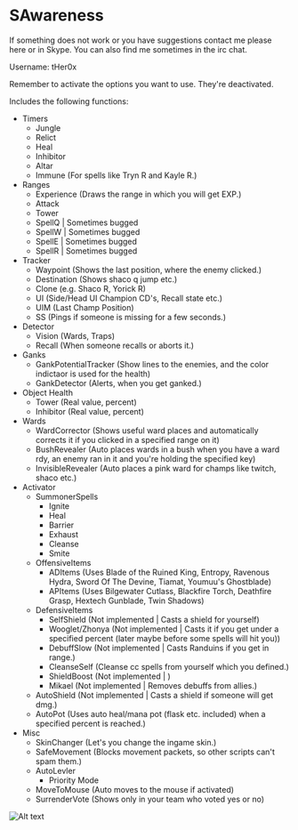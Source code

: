 SAwareness
==========

If something does not work or you have suggestions contact me please here or in Skype. You can also find me sometimes in the irc chat.

Username: tHer0x

Remember to activate the options you want to use. They're deactivated.

Includes the following functions:

- Timers
  - Jungle
  - Relict
  - Heal
  - Inhibitor
  - Altar
  - Immune (For spells like Tryn R and Kayle R.)
- Ranges
  - Experience (Draws the range in which you will get EXP.)
  - Attack
  - Tower
  - SpellQ | Sometimes bugged
  - SpellW | Sometimes bugged
  - SpellE | Sometimes bugged
  - SpellR | Sometimes bugged
- Tracker
  - Waypoint (Shows the last position, where the enemy clicked.)
  - Destination (Shows shaco q jump etc.)
  - Clone (e.g. Shaco R, Yorick R)
  - UI (Side/Head UI Champion CD's, Recall state etc.)
  - UIM (Last Champ Position)
  - SS (Pings if someone is missing for a few seconds.)
- Detector
  - Vision (Wards, Traps)
  - Recall (When someone recalls or aborts it.)
- Ganks
  - GankPotentialTracker (Show lines to the enemies, and the color indictaor is used for the health)
  - GankDetector (Alerts, when you get ganked.)
- Object Health
  - Tower (Real value, percent)
  - Inhibitor (Real value, percent)
- Wards
  - WardCorrector (Shows useful ward places and automatically corrects it if you clicked in a specified range on it)
  - BushRevealer (Auto places wards in a bush when you have a ward rdy, an enemy ran in it and you're  holding the specified key)
  - InvisibleRevealer (Auto places a pink ward for champs like twitch, shaco etc.)
- Activator
  - SummonerSpells
    - Ignite
    - Heal
    - Barrier
    - Exhaust
    - Cleanse
    - Smite 
  - OffensiveItems
    - ADItems (Uses Blade of the Ruined King, Entropy, Ravenous Hydra, Sword Of The Devine, Tiamat, Youmuu's Ghostblade)
    - APItems (Uses Bilgewater Cutlass, Blackfire Torch, Deathfire Grasp, Hextech Gunblade, Twin Shadows)
  - DefensiveItems
    - SelfShield (Not implemented | Casts a shield for yourself)
    - Wooglet/Zhonya (Not implemented | Casts it if you get under a specified percent (later maybe before some spells will hit you))
    - DebuffSlow (Not implemented | Casts Randuins if you get in range.)
    - CleanseSelf (Cleanse cc spells from yourself which you defined.)
    - ShieldBoost (Not implemented | )
    - Mikael (Not implemented | Removes debuffs from allies.)
  - AutoShield (Not implemented | Casts a shield if someone will get dmg.)
  - AutoPot (Uses auto heal/mana pot (flask etc. included) when a specified percent is reached.)
- Misc
  - SkinChanger (Let's you change the ingame skin.)
  - SafeMovement (Blocks movement packets, so other scripts can't spam them.)
  - AutoLevler
    - Priority Mode
  - MoveToMouse (Auto moves to the mouse if activated)
  - SurrenderVote (Shows only in your team who voted yes or no)


![Alt text](http://puu.sh/bFyrv/2861422d57.jpg "")
